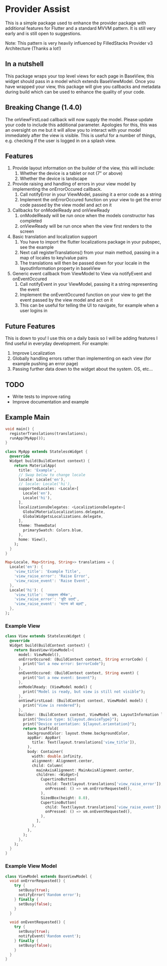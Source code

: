 # Provider Assist

This is a simple package used to enhance the provider package with additional features for Flutter and a standard MVVM pattern. It is still very early and is still open to suggestions.

Note: This pattern is very heavily influenced by FilledStacks Provider v3 Architecture (Thanks a lot!)

## In a nutshell
This package wraps your top level views for each page in BaseView, this widget should pass in a model which extends BaseViewModel. Once you have wrapped your view, this package will give you callbacks and metadata during build which can be used to enhance the quality of your code.

## Breaking Change (1.4.0)
The onViewFirstLoad callback will now supply the model. Please update your code to include this additional parameter.
Apologies for this, this was an oversight on me but it will allow you to interact with your model immediately after the view is visible. This is useful for a number of things, e.g. checking if the user is logged in on a splash view.

## Features
1) Provide layout information on the builder of the view, this will include:
    1) Whether the device is a tablet or not (7" or above)
    2) Whether the device is landscape
2) Provide raising and handling of errors in your view model by implementing the onErrorOccured callback.
    1) Call notifyError in your ViewModel, passing it a error code as a string
    2) Implement the onErrorOccured function on your view to get the error code passed by the view model and act on it
3) Callbacks for onModelReady and onViewReady
    1) onModelReady will be run once when the models constructor has completed
    2) onViewReady will be run once when the view first renders to the screen
4) Basic translation and localization support
    1) You have to import the flutter localizations package in your pubspec, see the example
    2) Next call registerTranslations() from your main method, passing in a map of locales to key/value pairs
    3) The translations will then be passed down for your locale in the layoutInformation property in baseView
5) Generic event callback from ViewModel to View via notifyEvent and onEventOccured
    1) Call notifyEvent in your ViewModel, passing it a string representing the event
    2) Implement the onEventOccured function on your view to get the event passed by the view model and act on it
      1) This can be useful for telling the UI to navigate, for example when a user logins in
    
## Future Features
This is down to you! I use this on a daily basis so I will be adding features I find useful in everyday development. For example:
1) Improve Localization
2) Globally handling errors rather than implementing on each view (for example pushing an error page)
3) Passing further data down to the widget about the system. OS, etc...

## TODO
* Write tests to improve rating
* Improve documentation and example

## Example Main
```dart
void main() {
  registerTranslations(translations);
  runApp(MyApp());
}

class MyApp extends StatelessWidget {
  @override
  Widget build(BuildContext context) {
    return MaterialApp(
      title: 'Example',
      // Swap below to change locale
      locale: Locale('en'),
      // locale: Locale('hi'),
      supportedLocales: <Locale>[
        Locale('en'),
        Locale('hi'),
      ],
      localizationsDelegates: <LocalizationsDelegate>[
        GlobalMaterialLocalizations.delegate,
        GlobalWidgetsLocalizations.delegate,
      ],
      theme: ThemeData(
        primarySwatch: Colors.blue,
      ),
      home: View(),
    );
  }
}

Map<Locale, Map<String, String>> translations = {
  Locale('en'): {
    'view_title': 'Example Title',
    'view_raise_error': 'Raise Error',
    'view_raise_event': 'Raise Event',
  },
  Locale('hi'): {
    'view_title': 'उदाहरण शीर्षक',
    'view_raise_error': 'त्रुटि उठाएँ',
    'view_raise_event': 'घटना को बढ़ाएँ',
  },
};
```

### Example View
```dart
class View extends StatelessWidget {
  @override
  Widget build(BuildContext context) {
    return BaseView<ViewModel>(
      model: ViewModel(),
      onErrorOccured: (BuildContext context, String errorCode) {
        print("Got a new error: $errorCode");
      },
      onEventOccured: (BuildContext context, String event) {
        print("Got a new event: $event");
      },
      onModelReady: (ViewModel model) {
        print("Model is ready, but view is still not visible");
      },
      onViewFirstLoad: (BuildContext context, ViewModel model) {
        print("View is rendered");
      },
      builder: (BuildContext context, ViewModel vm, LayoutInformation layout) {
        print("Device type: ${layout.deviceType}");
        print("Device orientation: ${layout.orientation}");
        return Scaffold(
          backgroundColor: layout.theme.backgroundColor,
          appBar: AppBar(
            title: Text(layout.translations['view_title']),
          ),
          body: Container(
            width: double.infinity,
            alignment: Alignment.center,
            child: Column(
              mainAxisAlignment: MainAxisAlignment.center,
              children: <Widget>[
                CupertinoButton(
                  child: Text(layout.translations['view_raise_error']),
                  onPressed: () => vm.onErrorRequested(),
                ),
                SizedBox(height: 8.0),
                CupertinoButton(
                  child: Text(layout.translations['view_raise_event']),
                  onPressed: () => vm.onEventRequested(),
                ),
              ],
            ),
          ),
        );
      },
    );
  }
}
```

### Example View Model
```dart
class ViewModel extends BaseViewModel {
  void onErrorRequested() {
    try {
      setBusy(true);
      notifyError('Random error');
    } finally {
      setBusy(false);
    }
  }

  void onEventRequested() {
    try {
      setBusy(true);
      notifyEvent('Random event');
    } finally {
      setBusy(false);
    }
  }
}
```
